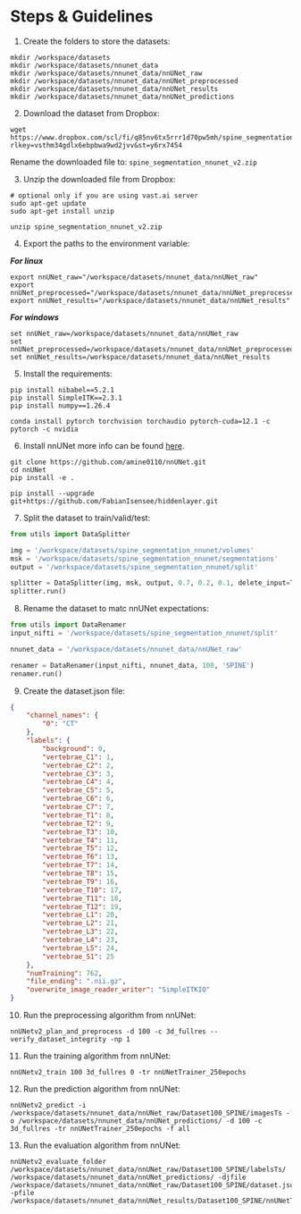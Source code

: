 # Steps & Guidelines

1. Create the folders to store the datasets:
```
mkdir /workspace/datasets
mkdir /workspace/datasets/nnunet_data
mkdir /workspace/datasets/nnunet_data/nnUNet_raw
mkdir /workspace/datasets/nnunet_data/nnUNet_preprocessed
mkdir /workspace/datasets/nnunet_data/nnUNet_results
mkdir /workspace/datasets/nnunet_data/nnUNet_predictions
```

2. Download the dataset from Dropbox:
```
wget https://www.dropbox.com/scl/fi/q85nv6tx5rrr1d70pw5mh/spine_segmentation_nnunet_v2.zip?rlkey=vsthm34gdlx6ebpbwa9wd2jvv&st=y6rx7454
```

Rename the downloaded file to: `spine_segmentation_nnunet_v2.zip`

3. Unzip the downloaded file from Dropbox:

```
# optional only if you are using vast.ai server
sudo apt-get update
sudo apt-get install unzip
```

```
unzip spine_segmentation_nnunet_v2.zip
```

4. Export the paths to the environment variable:

***For linux***
```
export nnUNet_raw="/workspace/datasets/nnunet_data/nnUNet_raw"
export nnUNet_preprocessed="/workspace/datasets/nnunet_data/nnUNet_preprocessed"
export nnUNet_results="/workspace/datasets/nnunet_data/nnUNet_results"
```

***For windows***
```
set nnUNet_raw=/workspace/datasets/nnunet_data/nnUNet_raw
set nnUNet_preprocessed=/workspace/datasets/nnunet_data/nnUNet_preprocessed
set nnUNet_results=/workspace/datasets/nnunet_data/nnUNet_results
```

5. Install the requirements:
```
pip install nibabel==5.2.1
pip install SimpleITK==2.3.1
pip install numpy==1.26.4
```
```
conda install pytorch torchvision torchaudio pytorch-cuda=12.1 -c pytorch -c nvidia
```

6. Install nnUNet
more info can be found [here](https://github.com/amine0110/nnUNet/blob/master/documentation/installation_instructions.md).
```
git clone https://github.com/amine0110/nnUNet.git
cd nnUNet
pip install -e .
```

```
pip install --upgrade git+https://github.com/FabianIsensee/hiddenlayer.git
```

7. Split the dataset to train/valid/test:
```python
from utils import DataSplitter

img = '/workspace/datasets/spine_segmentation_nnunet/volumes'
msk = '/workspace/datasets/spine_segmentation_nnunet/segmentations'
output = '/workspace/datasets/spine_segmentation_nnunet/split'

splitter = DataSplitter(img, msk, output, 0.7, 0.2, 0.1, delete_input=True)
splitter.run()
```

8. Rename the dataset to matc nnUNet expectations:
```python
from utils import DataRenamer
input_nifti = '/workspace/datasets/spine_segmentation_nnunet/split'

nnunet_data = '/workspace/datasets/nnunet_data/nnUNet_raw'

renamer = DataRenamer(input_nifti, nnunet_data, 100, 'SPINE')
renamer.run()
```

9. Create the dataset.json file:
```json
{   
    "channel_names": {
        "0": "CT" 
    }, 
    "labels": {
        "background": 0,
        "vertebrae_C1": 1,
        "vertebrae_C2": 2,
        "vertebrae_C3": 3,
        "vertebrae_C4": 4,
        "vertebrae_C5": 5,
        "vertebrae_C6": 6,
        "vertebrae_C7": 7,
        "vertebrae_T1": 8,
        "vertebrae_T2": 9,
        "vertebrae_T3": 10,
        "vertebrae_T4": 11,
        "vertebrae_T5": 12,
        "vertebrae_T6": 13,
        "vertebrae_T7": 14,
        "vertebrae_T8": 15,
        "vertebrae_T9": 16,
        "vertebrae_T10": 17,
        "vertebrae_T11": 18,
        "vertebrae_T12": 19,
        "vertebrae_L1": 20,
        "vertebrae_L2": 21,
        "vertebrae_L3": 22,
        "vertebrae_L4": 23,
        "vertebrae_L5": 24,
        "vertebrae_S1": 25
    }, 
    "numTraining": 762, 
    "file_ending": ".nii.gz",
    "overwrite_image_reader_writer": "SimpleITKIO"
}
```

10. Run the preprocessing algorithm from nnUNet:
```
nnUNetv2_plan_and_preprocess -d 100 -c 3d_fullres --verify_dataset_integrity -np 1
```

11. Run the training algorithm from nnUNet:
```
nnUNetv2_train 100 3d_fullres 0 -tr nnUNetTrainer_250epochs
```

12. Run the prediction algorithm from nnUNet:
```
nnUNetv2_predict -i /workspace/datasets/nnunet_data/nnUNet_raw/Dataset100_SPINE/imagesTs -o /workspace/datasets/nnunet_data/nnUNet_predictions/ -d 100 -c 3d_fullres -tr nnUNetTrainer_250epochs -f all
```

13. Run the evaluation algorithm from nnUNet:
```
nnUNetv2_evaluate_folder /workspace/datasets/nnunet_data/nnUNet_raw/Dataset100_SPINE/labelsTs/ /workspace/datasets/nnunet_data/nnUNet_predictions/ -djfile /workspace/datasets/nnunet_data/nnUNet_raw/Dataset100_SPINE/dataset.json -pfile /workspace/datasets/nnunet_data/nnUNet_results/Dataset100_SPINE/nnUNetTrainer_250epochs__nnUNetPlans__3d_fullres/plans.json
```